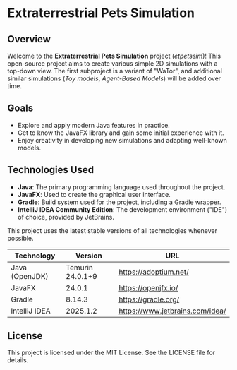 # Extraterrestrial Pets Simulation

## Overview
Welcome to the **Extraterrestrial Pets Simulation** project (_etpetssim_)!
This open-source project aims to create various simple 2D simulations with a top-down view.
The first subproject is a variant of "WaTor", and additional similar simulations (_Toy models_, _Agent-Based Models_)
will be added over time.

## Goals
- Explore and apply modern Java features in practice.
- Get to know the JavaFX library and gain some initial experience with it.
- Enjoy creativity in developing new simulations and adapting well-known models.

## Technologies Used
- **Java**: The primary programming language used throughout the project.
- **JavaFX**: Used to create the graphical user interface.
- **Gradle**: Build system used for the project, including a Gradle wrapper.
- **IntelliJ IDEA Community Edition**: The development environment ("IDE") of choice, provided by JetBrains.

This project uses the latest stable versions of all technologies whenever possible.

| Technology          | Version          | URL                             |
|---------------------|------------------|---------------------------------|
| Java (OpenJDK)      | Temurin 24.0.1+9 | https://adoptium.net/           |
| JavaFX              | 24.0.1           | https://openjfx.io/             |
| Gradle              | 8.14.3           | https://gradle.org/             |
| IntelliJ IDEA       | 2025.1.2         | https://www.jetbrains.com/idea/ |

## License
This project is licensed under the MIT License. See the LICENSE file for details.
